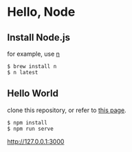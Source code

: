 # Hello, Node

## Install Node.js

for example, use [n](https://github.com/tj/n)

```
$ brew install n
$ n latest
```

## Hello World

clone this repository, or refer to [this page](https://nodejs.org/en/about/).

```
$ npm install 
$ npm run serve
```

http://127.0.0.1:3000
